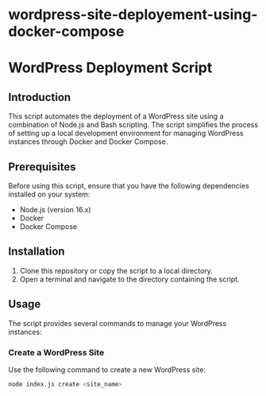 # wordpress-site-deployement-using-docker-compose
# WordPress Deployment Script

## Introduction

This script automates the deployment of a WordPress site using a combination of Node.js and Bash scripting. The script simplifies the process of setting up a local development environment for managing WordPress instances through Docker and Docker Compose.

## Prerequisites

Before using this script, ensure that you have the following dependencies installed on your system:

- Node.js (version 16.x)
- Docker
- Docker Compose

## Installation

1. Clone this repository or copy the script to a local directory.
2. Open a terminal and navigate to the directory containing the script.

## Usage

The script provides several commands to manage your WordPress instances:

### Create a WordPress Site

Use the following command to create a new WordPress site:

```bash
node index.js create <site_name>
